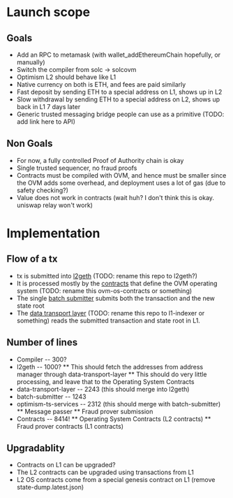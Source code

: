 # Launch scope

## Goals
* Add an RPC to metamask (with wallet_addEthereumChain hopefully, or manually)
* Switch the compiler from solc -> solcovm
* Optimism L2 should behave like L1
* Native currency on both is ETH, and fees are paid similarly
* Fast deposit by sending ETH to a special address on L1, shows up in L2
* Slow withdrawal by sending ETH to a special address on L2, shows up back in L1 7 days later
* Generic trusted messaging bridge people can use as a primitive (TODO: add link here to API)

## Non Goals
* For now, a fully controlled Proof of Authority chain is okay
* Single trusted sequencer, no fraud proofs
* Contracts must be compiled with OVM, and hence must be smaller since the OVM adds some overhead, and deployment uses a lot of gas (due to safety checking?)
* Value does not work in contracts (wait huh? I don't think this is okay. uniswap relay won't work)

# Implementation

## Flow of a tx
* tx is submitted into [l2geth](https://github.com/ethereum-optimism/go-ethereum) (TODO: rename this repo to l2geth?)
* It is processed mostly by the [contracts](https://github.com/ethereum-optimism/contracts) that define the OVM operating system (TODO: rename this ovm-os-contracts or something)
* The single [batch submitter](https://github.com/ethereum-optimism/batch-submitter) submits both the transaction and the new state root
* The [data transport layer](https://github.com/ethereum-optimism/data-transport-layer) (TODO: rename this repo to l1-indexer or something) reads the submitted transaction and state root in L1.

## Number of lines
* Compiler -- 300?
* l2geth -- 1000?
** This should fetch the addresses from address manager through data-transport-layer
** This should do very little processing, and leave that to the Operating System Contracts
* data-transport-layer -- 2243 (this should merge into l2geth)
* batch-submitter -- 1243
* optimism-ts-services -- 2312 (this should merge with batch-submitter)
** Message passer
** Fraud prover submission
* Contracts -- 8414!
** Operating System Contracts (L2 contracts)
** Fraud prover contracts (L1 contracts)

## Upgradablity
* Contracts on L1 can be upgraded?
* The L2 contracts can be upgraded using transactions from L1
* L2 OS contracts come from a special genesis contract on L1 (remove state-dump.latest.json)

